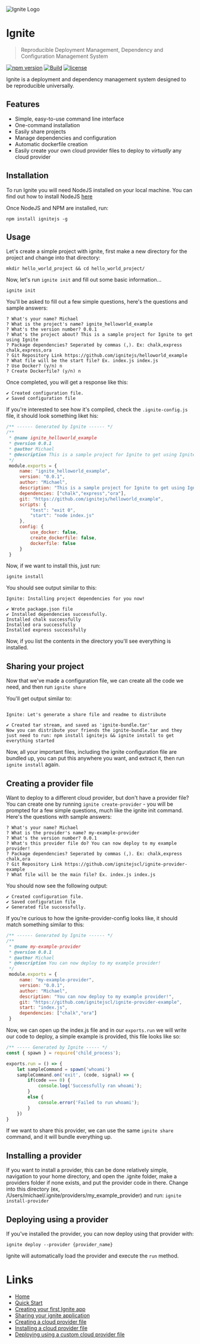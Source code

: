 ![Ignite Logo](https://i.imgur.com/9hUWSlu.png)

# Ignite

> Reproducible Deployment Management, Dependency and Configuration Management System

[![npm version](https://badge.fury.io/js/ignitejs.svg)](https://badge.fury.io/js/ignitejs) [![Build](https://travis-ci.org/ignitejscl/ignite.svg?branch=master)](https://travis-ci.org/ignitejscl/ignite) [![license](https://img.shields.io/github/license/mashape/apistatus.svg?maxAge=2592000)](https://opensource.org/licenses/MIT)

Ignite is a deployment and dependency management system designed to be reproducible universally.

## Features

- Simple, easy-to-use command line interface
- One-command installation
- Easily share projects
- Manage dependencies and configuration
- Automatic dockerfile creation
- Easily create your own cloud provider files to deploy to *virtually* any cloud provider

## Installation

To run Ignite you will need NodeJS installed on your local machine. You can find out how to install NodeJS [here](https://nodejs.org/en/)

Once NodeJS and NPM are installed, run:

```shell
npm install ignitejs -g
```

## Usage

Let's create a simple project with ignite, first make a new directory for the project and change into that directory:

```
mkdir hello_world_project && cd hello_world_project/
```

Now, let's run ```ignite init``` and fill out some basic information...

```shell
ignite init
```

You'll be asked to fill out a few simple questions, here's the questions and sample answers:

```
? What's your name? Michael
? What is the project's name? ignite_helloworld_example
? What's the version number? 0.0.1
? What's the project about? This is a sample project for Ignite to get using Ignite
? Package dependencies? Seperated by commas (,). Ex: chalk,express chalk,express,ora
? Git Repository Link https://github.com/ignitejs/helloworld_example
? What file will be the start file? Ex. index.js index.js
? Use Docker? (y/n) n
? Create Dockerfile? (y/n) n
```

Once completed, you will get a response like this:

```
✔ Created configuration file.
✔ Saved configuration file
```

If you're interested to see how it's compiled, check the ```.ignite-config.js``` file, it should look something liket his:

```javascript
/** ------ Generated by Ignite ------ */
/**
 * @name ignite_helloworld_example
 * @version 0.0.1
 * @author Michael
 * @description This is a sample project for Ignite to get using Ignite
 */
 module.exports = {
     name: "ignite_helloworld_example",
     version: "0.0.1",
     author: "Michael",
     description: "This is a sample project for Ignite to get using Ignite",
     dependencies: ["chalk","express","ora"],
     git: "https://github.com/ignitejs/helloworld_example",
     scripts: {
         "test": "exit 0",
         "start": "node index.js"
     },
     config: {
         use_docker: false,
         create_dockerfile: false,
         dockerfile: false
     }
 }
```

Now, if we want to install this, just run:

```
ignite install
```

You should see output similar to this:

```
Ignite: Installing project dependencies for you now!

✔ Wrote package.json file
✔ Installed dependencies successfully.
Installed chalk successfully
Installed ora successfully
Installed express successfully
```

Now, if you list the contents in the directory you'll see everything is installed.

## Sharing your project

Now that we've made a configuration file, we can create all the code we need, and then run ```ignite share```

You'll get output similar to:

```

Ignite: Let's generate a share file and readme to distribute

✔ Created tar stream, and saved as 'ignite-bundle.tar'
Now you can distribute your friends the ignite-bundle.tar and they just need to run: npm install ignitejs && ignite install to get everything started
```

Now, all your important files, including the ignite configuration file are bundled up, you can put this anywhere you want, and extract it, then run ```ignite install``` again.

## Creating a provider file

Want to deploy to a different cloud provider, but don't have a provider file? You can create one by running ```ignite create-provider``` - you will be prompted for a few simple questions, much like the ignite init command. Here's the questions with sample answers:

```
? What's your name? Michael
? What is the provider's name? my-example-provider
? What's the version number? 0.0.1
? What's this provider file do? You can now deploy to my example provider!
? Package dependencies? Seperated by commas (,). Ex: chalk,express chalk,ora
? Git Repository Link https://github.com/ignitejscl/ignite-provider-example
? What file will be the main file? Ex. index.js index.js
```

You should now see the following output:

```
✔ Created configuration file.
✔ Saved configuration file
✔ Generated file successfully.
```

If you're curious to how the ignite-provider-config looks like, it should match something similar to this:

```javascript
/** ------ Generated by Ignite ------ */
/**
 * @name my-example-provider
 * @version 0.0.1
 * @author Michael
 * @description You can now deploy to my example provider!
 */
 module.exports = {
     name: "my-example-provider",
     version: "0.0.1",
     author: "Michael",
     description: "You can now deploy to my example provider!",
     git: "https://github.com/ignitejscl/ignite-provider-example",
     start: "index.js",
     dependencies: ["chalk","ora"]
 }
```

Now, we can open up the index.js file and in our ```exports.run``` we will write our code to deploy, a simple example is provided, this file looks like so:

```javascript
/** ----- Generated by Ignite ----- */
const { spawn } = require('child_process');

exports.run = () => {
    let sampleCommand = spawn('whoami')
    sampleCommand.on('exit', (code, signal) => {
        if(code === 0) {
            console.log('Successfully ran whoami');
        }
        else {
            console.error('Failed to run whoami');
        }
    })
}
```

If we want to share this provider, we can use the same ```ignite share``` command, and it will bundle everything up.

## Installing a provider

If you want to install a provider, this can be done relatively simple, navigation to your home directory, and open the .ignite folder, make a providers folder if none exists, and put the provider code in there. Change into this directory (ex, /Users/michael/.ignite/providers/my_example_provider) and run: ```ignite install-provider```

## Deploying using a provider

If you've installed the provider, you can now deploy using that provider with:

```ignite deploy --provider {provider_name}```

Ignite will automatically load the provider and execute the ```run``` method.

# Links
- [Home](/)
- [Quick Start](/#/quick_start)
- [Creating your first Ignite app](/#/creating_your_first_ignite_app)
- [Sharing your ignite application](/#/sharing_your_ignite_app)
- [Creating a cloud provider file](/#/creating_cloud_provider_file)
- [Installing a cloud provider file](/#/installing_cloud_provider_file)
- [Deploying using a custom cloud provider file](/#/deploy_using_custom_provider_file)